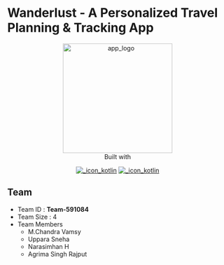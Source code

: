 # Wanderlust - A Personalized Travel Planning & Tracking App

<div align="center">
<a href="#" title="App Logo"><img src="![logo](https://github.com/smartinternz02/SI-GuidedProject-587115-1696856769/assets/90548992/4cc947f0-5d73-4fc8-ad0c-b1015c31d459)
" style="width:250px;height:250px" alt="app_logo" title="App Logo" /></a>
</div>



<div align="center">
<span>Built with</span>

[![_icon_kotlin](https://img.shields.io/badge/kotlin-E24462?style=for-the-badge&logo=kotlin&logoColor=ffffff "Kotlin")](#)
[![_icon_kotlin](https://img.shields.io/badge/jetpack_compose-092937?style=for-the-badge&logo=jetpack-compose&logoColor=ffffff "Kotlin")](#)
</div>

## Team

- Team ID : **Team-591084**
- Team Size : 4
- Team Members
  - M.Chandra Vamsy
  - Uppara Sneha
  - Narasimhan H
  - Agrima Singh Rajput
 

